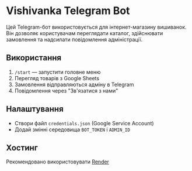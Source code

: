 # Vishivanka Telegram Bot

Цей Telegram-бот використовується для інтернет-магазину вишиванок. Він дозволяє користувачам переглядати каталог, здійснювати замовлення та надсилати повідомлення адміністрації.

## Використання

1. `/start` — запустити головне меню
2. Перегляд товарів з Google Sheets
3. Замовлення відправляються адміну в Telegram
4. Повідомлення через "Зв'язатися з нами"

## Налаштування

- Створи файл `credentials.json` (Google Service Account)
- Додай змінні середовища `BOT_TOKEN` і `ADMIN_ID`

## Хостинг

Рекомендовано використовувати [Render](https://render.com)
